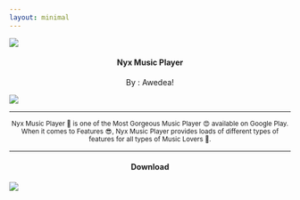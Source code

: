 ```yaml
---
layout: minimal
---
```


![](https://is.gd/uvC3jA)

<h4><p align="center"> Nyx Music Player </p></h4>

<p align="center"> By : Awedea! </p>

![](https://img.shields.io/badge/dynamic/json?label=Version&color=success&labelColor=success&style=for-the-badge&query=%24%5B"com.awedea.nyx.apk"%5D&url=https%3A%2F%2Fis.gd%2F2wPvAM)

---

<p align="center"> <sub>
Nyx Music Player 👻 is one of the Most Gorgeous Music Player 😍 available on Google Play. When it comes to Features 😎, Nyx Music Player provides loads of different types of features for all types of Music Lovers 💞.
</sub> </p>

---

<h4><p align="center"> Download </p> </h4>

[![](https://is.gd/sRgIK3)](https://is.gd/uNwGd7)
